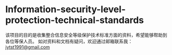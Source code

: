 # Information-security-level-protection-technical-standards
该项目的目的是收集整合信息安全等级保护技术标准方面的资料，希望能够帮助到各位等保人员。
如对资料和文档有疑问，欢迎通过邮箱联系我：jytst1991@gmail.com
